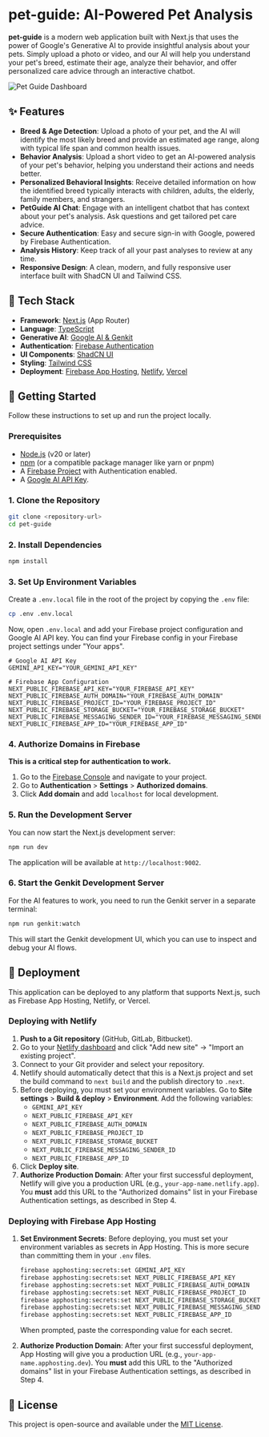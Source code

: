 # pet-guide: AI-Powered Pet Analysis

**pet-guide** is a modern web application built with Next.js that uses the power of Google's Generative AI to provide insightful analysis about your pets. Simply upload a photo or video, and our AI will help you understand your pet's breed, estimate their age, analyze their behavior, and offer personalized care advice through an interactive chatbot.

![Pet Guide Dashboard](https://placehold.co/800x450.png)

## ✨ Features

-   **Breed & Age Detection**: Upload a photo of your pet, and the AI will identify the most likely breed and provide an estimated age range, along with typical life span and common health issues.
-   **Behavior Analysis**: Upload a short video to get an AI-powered analysis of your pet's behavior, helping you understand their actions and needs better.
-   **Personalized Behavioral Insights**: Receive detailed information on how the identified breed typically interacts with children, adults, the elderly, family members, and strangers.
-   **PetGuide AI Chat**: Engage with an intelligent chatbot that has context about your pet's analysis. Ask questions and get tailored pet care advice.
-   **Secure Authentication**: Easy and secure sign-in with Google, powered by Firebase Authentication.
-   **Analysis History**: Keep track of all your past analyses to review at any time.
-   **Responsive Design**: A clean, modern, and fully responsive user interface built with ShadCN UI and Tailwind CSS.

## 🚀 Tech Stack

-   **Framework**: [Next.js](https://nextjs.org/) (App Router)
-   **Language**: [TypeScript](https://www.typescriptlang.org/)
-   **Generative AI**: [Google AI & Genkit](https://firebase.google.com/docs/genkit)
-   **Authentication**: [Firebase Authentication](https://firebase.google.com/docs/auth)
-   **UI Components**: [ShadCN UI](https://ui.shadcn.com/)
-   **Styling**: [Tailwind CSS](https://tailwindcss.com/)
-   **Deployment**: [Firebase App Hosting](https://firebase.google.com/docs/app-hosting), [Netlify](https://www.netlify.com/), [Vercel](https://vercel.com/)

## 🔧 Getting Started

Follow these instructions to set up and run the project locally.

### Prerequisites

-   [Node.js](https://nodejs.org/en) (v20 or later)
-   [npm](https://www.npmjs.com/) (or a compatible package manager like yarn or pnpm)
-   A [Firebase Project](https://console.firebase.google.com/) with Authentication enabled.
-   A [Google AI API Key](https://ai.google.dev/gemini-api/docs/api-key).

### 1. Clone the Repository

```bash
git clone <repository-url>
cd pet-guide
```

### 2. Install Dependencies

```bash
npm install
```

### 3. Set Up Environment Variables

Create a `.env.local` file in the root of the project by copying the `.env` file:

```bash
cp .env .env.local
```

Now, open `.env.local` and add your Firebase project configuration and Google AI API key. You can find your Firebase config in your Firebase project settings under "Your apps".

```env
# Google AI API Key
GEMINI_API_KEY="YOUR_GEMINI_API_KEY"

# Firebase App Configuration
NEXT_PUBLIC_FIREBASE_API_KEY="YOUR_FIREBASE_API_KEY"
NEXT_PUBLIC_FIREBASE_AUTH_DOMAIN="YOUR_FIREBASE_AUTH_DOMAIN"
NEXT_PUBLIC_FIREBASE_PROJECT_ID="YOUR_FIREBASE_PROJECT_ID"
NEXT_PUBLIC_FIREBASE_STORAGE_BUCKET="YOUR_FIREBASE_STORAGE_BUCKET"
NEXT_PUBLIC_FIREBASE_MESSAGING_SENDER_ID="YOUR_FIREBASE_MESSAGING_SENDER_ID"
NEXT_PUBLIC_FIREBASE_APP_ID="YOUR_FIREBASE_APP_ID"
```

### 4. Authorize Domains in Firebase

**This is a critical step for authentication to work.**

1.  Go to the [Firebase Console](https://console.firebase.google.com/) and navigate to your project.
2.  Go to **Authentication** > **Settings** > **Authorized domains**.
3.  Click **Add domain** and add `localhost` for local development.

### 5. Run the Development Server

You can now start the Next.js development server:

```bash
npm run dev
```

The application will be available at `http://localhost:9002`.

### 6. Start the Genkit Development Server

For the AI features to work, you need to run the Genkit server in a separate terminal:

```bash
npm run genkit:watch
```

This will start the Genkit development UI, which you can use to inspect and debug your AI flows.

## 🚀 Deployment

This application can be deployed to any platform that supports Next.js, such as Firebase App Hosting, Netlify, or Vercel.

### Deploying with Netlify

1.  **Push to a Git repository** (GitHub, GitLab, Bitbucket).
2.  Go to your [Netlify dashboard](https://app.netlify.com/) and click "Add new site" -> "Import an existing project".
3.  Connect to your Git provider and select your repository.
4.  Netlify should automatically detect that this is a Next.js project and set the build command to `next build` and the publish directory to `.next`.
5.  Before deploying, you must set your environment variables. Go to **Site settings** > **Build & deploy** > **Environment**. Add the following variables:
    -   `GEMINI_API_KEY`
    -   `NEXT_PUBLIC_FIREBASE_API_KEY`
    -   `NEXT_PUBLIC_FIREBASE_AUTH_DOMAIN`
    -   `NEXT_PUBLIC_FIREBASE_PROJECT_ID`
    -   `NEXT_PUBLIC_FIREBASE_STORAGE_BUCKET`
    -   `NEXT_PUBLIC_FIREBASE_MESSAGING_SENDER_ID`
    -   `NEXT_PUBLIC_FIREBASE_APP_ID`
6.  Click **Deploy site**.
7.  **Authorize Production Domain**: After your first successful deployment, Netlify will give you a production URL (e.g., `your-app-name.netlify.app`). You **must** add this URL to the "Authorized domains" list in your Firebase Authentication settings, as described in Step 4.


### Deploying with Firebase App Hosting

1.  **Set Environment Secrets**: Before deploying, you must set your environment variables as secrets in App Hosting. This is more secure than committing them in your `.env` files.
    ```bash
    firebase apphosting:secrets:set GEMINI_API_KEY
    firebase apphosting:secrets:set NEXT_PUBLIC_FIREBASE_API_KEY
    firebase apphosting:secrets:set NEXT_PUBLIC_FIREBASE_AUTH_DOMAIN
    firebase apphosting:secrets:set NEXT_PUBLIC_FIREBASE_PROJECT_ID
    firebase apphosting:secrets:set NEXT_PUBLIC_FIREBASE_STORAGE_BUCKET
    firebase apphosting:secrets:set NEXT_PUBLIC_FIREBASE_MESSAGING_SENDER_ID
    firebase apphosting:secrets:set NEXT_PUBLIC_FIREBASE_APP_ID
    ```
    When prompted, paste the corresponding value for each secret.

2.  **Authorize Production Domain**: After your first successful deployment, App Hosting will give you a production URL (e.g., `your-app-name.apphosting.dev`). You **must** add this URL to the "Authorized domains" list in your Firebase Authentication settings, as described in Step 4.


## 📄 License

This project is open-source and available under the [MIT License](LICENSE).
